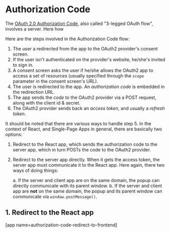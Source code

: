 # Authorization Code

The [OAuth 2.0 Authorization Code](https://oauth.net/2/grant-types/authorization-code/), also called "3-legged OAuth flow", involves a server. Here how 

Here are the steps involved in the Authorization Code flow:

1. The user a redirected from the app to the OAuth2 provider's consent screen.
2. If the user isn't authenticated on the provider's website, he/she's invited to sign in.
3. A consent screen asks the user if he/she allows the OAuth2 app to access a set of resources (usually specified through the `scope` parameter in the consent screen's URL).
4. The user is redirected to the app. An _authorization code_ is embedded in the redirection URL.
5. The app sends the _code_ to the OAuth2 provider via a POST request, along with the client id & secret.
6. The OAuth2 provider sends back an _access token_, and usually a _refresh token_.

It should be noted that there are various ways to handle step 5. In the context of React, and Single-Page Apps in general, there are basically two options:

1. Redirect to the React app, which sends the authorization code to the server app, which in turn POSTs the code to the OAuth2 provider.
2. Redirect to the server app directly. When it gets the access token, the server app must communicate it to the React app. Here again, there two ways of doing things:

    a. If the server and client app are on the same domain, the popup can directly communicate with its parent window.
    b. If the server and client app are **not** on the same domain, the popup and its parent window can communicate via `window.postMessage()`.

## 1. Redirect to the React app

[app name=authorization-code-redirect-to-frontend]